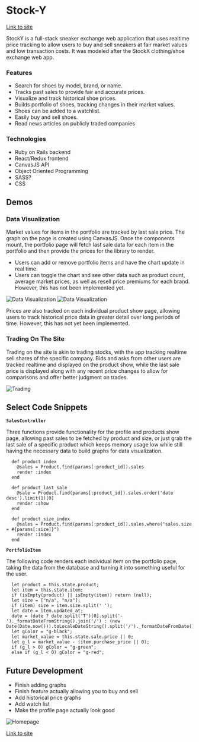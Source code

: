 # Stock-Y

[Link to site](https://stock-y.herokuapp.com/#/)

StockY is a full-stack sneaker exchange web application that
uses realtime price tracking to allow users to buy and sell
sneakers at fair market values and low transaction costs. It was 
modeled after the StockX clothing/shoe exchange web app.

### Features

+ Search for shoes by model, brand, or name.
+ Tracks past sales to provide fair and accurate prices.
+ Visualize and track historical shoe prices.
+ Builds portfolio of shoes, tracking changes in their market values.
+ Shoes can be added to a watchlist.
+ Easily buy and sell shoes.
+ Read news articles on publicly traded companies

### Technologies

+ Ruby on Rails backend
+ React/Redux frontend
+ CanvasJS API
+ Object Oriented Programming
+ SASS?
+ CSS

## Demos

### Data Visualization

Market values for items in the portfolio are tracked by last sale price.
The graph on the page is created using CanvasJS. Once the components mount,
the portfolio page will fetch last sale data for each item in the portfolio
and then provide the prices for the library to render.

+ Users can add or remove portfolio items and have the chart update in real
  time.
+ Users can toggle the chart and see other data such as product count, average
  market prices, as well as resell price premiums for each brand. However,
  this has not been implemented yet.

![Data Visualization](https://github.com/richyrichhh/stockx-clone/tree/master/screenshots/sample-portfolio-graph.png)
![Data Visualization](https://github.com/richyrichhh/stockx-clone/tree/master/screenshots/sample-portfolio.png)

Prices are also tracked on each individual product show page, allowing users
to track historical price data in greater detail over long periods of time.
However, this has not yet been implemented.



### Trading On The Site

Trading on the site is akin to trading stocks, with the app tracking realtime
sell shares of the specific company. Bids and asks from other users are 
tracked realtime and displayed on the product show, while the last sale price 
is displayed along with any recent price changes to allow for comparisons and
offer better judgment on trades.

![Trading](https://github.com/richyrichhh/stockx-clone/tree/master/screenshots/sample-prices.png)


## Select Code Snippets

**`SalesController`**

Three functions provide functionality for the profile and products show page,
allowing past sales to be fetched by product and size, or just grab the last sale 
of a specific product which keeps memory usage low while still having the
necessary data to build graphs for data visualization.

```
  def product_index
    @sales = Product.find(params[:product_id]).sales
    render :index
  end

  def product_last_sale
    @sale = Product.find(params[:product_id]).sales.order('date desc').limit(1)[0]
    render :show
  end

  def product_size_index
    @sales = Product.find(params[:product_id]).sales.where("sales.size = #{params[:size]}")
    render :index
  end
```

**`PortfolioItem`**

The following code renders each individual item on the portfolio page, taking
the data from the database and turning it into something useful for the user.

```
  let product = this.state.product;
  let item = this.state.item;
  if (isEmpty(product) || isEmpty(item)) return (null);
  let size = ["n/a", "n/a"];
  if (item) size = item.size.split(' ');
  let date = item.updated_at;
  date = (date ? date.split('T')[0].split('-')._formatDateFromString().join('/') : (new Date(Date.now())).toLocaleDateString().split('/')._formatDateFromDate().rotateRight(-1).join('/'));
  let gColor = "g-black";
  let market_value = this.state.sale.price || 0;
  let g_l = market_value - (item.purchase_price || 0);
  if (g_l > 0) gColor = "g-green";
  else if (g_l < 0) gColor = "g-red";
```

## Future Development

+ Finish adding graphs
+ Finish feature actually allowing you to buy and sell
+ Add historical price graphs
+ Add watch list
+ Make the profile page actually look good

![Homepage](https://github.com/richyrichhh/stockx-clone/tree/master/screenshots/home-page.png)


[Link to site](https://stocksoverflow.herokuapp.com/#/)